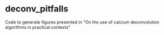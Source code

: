 # deconv_pitfalls
Code to generate figures presented in "On the use of calcium deconvolution algorithms in practical contexts"
